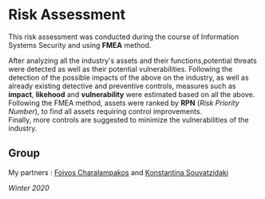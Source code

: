 # Risk Assessment
This risk assessment was conducted during the course of Information Systems Security and using **FMEA** method.

After analyzing all the industry's assets and their functions,potential threats were detected as well as their potential vulnerabilities. Following the detection of the possible impacts of the above on the industry, as well as already existing detective and preventive controls, measures such as **impact**, **likehood** and **vulnerability** were estimated based on all the above. Following the FMEA method, assets were ranked by **RPN** (*Risk Priority Number*), to find all assets requiring control improvements.  
Finally, more controls are suggested to minimize the vulnerabilities of the industry. 

## Group
My partners : [Foivos Charalampakos](https://github.com/wolfie00)  and [Konstantina Souvatzidaki](https://github.com/k-souvatzidaki)

*Winter 2020*